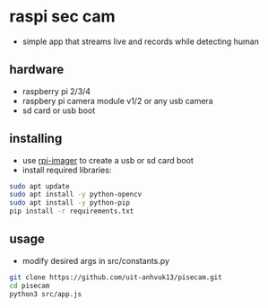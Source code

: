 # raspi sec cam
- simple app that streams live and records while detecting human

## hardware
- raspberry pi 2/3/4
- raspbery pi camera module v1/2 or any usb camera
- sd card or usb boot

## installing
- use [rpi-imager](https://www.raspberrypi.com/software/) to create a usb or sd card boot
- install required libraries:
```sh
sudo apt update
sudo apt install -y python-opencv
sudo apt install -y python-pip
pip install -r requirements.txt
```

## usage
- modify desired args in src/constants.py
```sh
git clone https://github.com/uit-anhvuk13/pisecam.git
cd pisecam
python3 src/app.js
```
